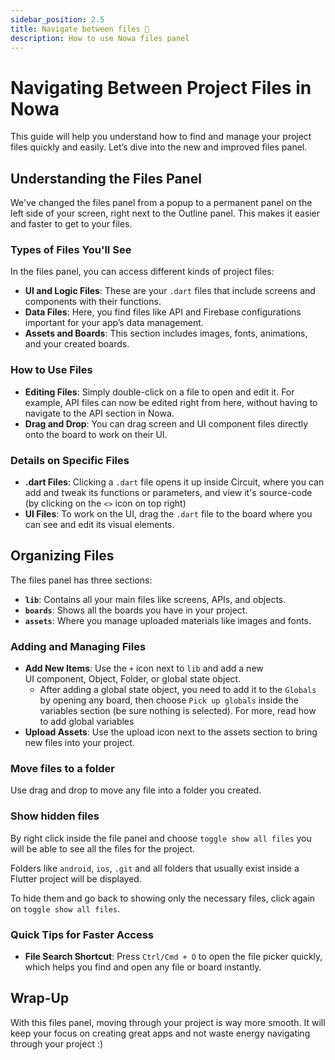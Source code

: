```yaml
---
sidebar_position: 2.5
title: Navigate between files 📁
description: How to use Nowa files panel
---
```


# Navigating Between Project Files in Nowa

This guide will help you understand how to find and manage your project files quickly and easily. Let’s dive into the new and improved files panel.

## Understanding the Files Panel

We've changed the files panel from a popup to a permanent panel on the left side of your screen, right next to the Outline panel. This makes it easier and faster to get to your files.

### Types of Files You'll See

In the files panel, you can access different kinds of project files:

- **UI and Logic Files**: These are your `.dart` files that include screens and components with their functions.
- **Data Files**: Here, you find files like API and Firebase configurations important for your app’s data management.
- **Assets and Boards**: This section includes images, fonts, animations, and your created boards.

### How to Use Files

- **Editing Files**: Simply double-click on a file to open and edit it. For example, API files can now be edited right from here, without having to navigate to the API section in Nowa.
- **Drag and Drop**: You can drag screen and UI component files directly onto the board to work on their UI.

### Details on Specific Files

- **.dart Files**: Clicking a `.dart` file opens it up inside Circuit, where you can add and tweak its functions or parameters, and view it's source-code (by clicking on the `<>` icon on top right)
- **UI Files**: To work on the UI, drag the `.dart` file to the board where you can see and edit its visual elements.

## Organizing Files

The files panel has three sections:

- **`lib`**: Contains all your main files like screens, APIs, and objects.
- **`boards`**: Shows all the boards you have in your project.
- **`assets`**: Where you manage uploaded materials like images and fonts.

### Adding and Managing Files

- **Add New Items**: Use the `+` icon next to `lib` and add a new UI component, Object, Folder, or global state object.
	- After adding a global state object, you need to add it to the `Globals` by opening any board, then choose `Pick up globals` inside the variables section (be sure nothing is selected). For more, read how to add global variables 
- **Upload Assets**: Use the upload icon next to the assets section to bring new files into your project.

### Move files to a folder
Use drag and drop to move any file into a folder you created. 


### Show hidden files
By right click inside the file panel and choose `toggle show all files` you will be able to see all the files for the project. 

Folders like `android`, `ios`, `.git` and all folders that usually exist inside a Flutter project will be displayed.

To hide them and go back to showing only the necessary files, click again on `toggle show all files`.

### Quick Tips for Faster Access

- **File Search Shortcut**: Press `Ctrl/Cmd + O` to open the file picker quickly, which helps you find and open any file or board instantly.

<!-- ![](./img/open-files-picker.gif) -->


## Wrap-Up

With this files panel, moving through your project is way more smooth. It will keep your focus on creating great apps and not waste energy navigating through your project :)